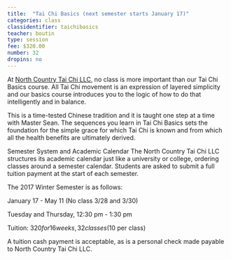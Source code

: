 ```yaml
---
title:  "Tai Chi Basics (next semester starts January 17)"
categories: class
classidentifier: taichibasics
teacher: boutin
type: session
fee: $320.00
number: 32
dropins: no
---
```

At <a href="http://www.trilliumyogacenter.com/nctaichi.html">North Country Tai Chi LLC</a>, no class is more important than our Tai Chi Basics course. All Tai Chi movement is an expression of layered simplicity and our basics course introduces you to the logic of how to do that intelligently and in balance.

This is a time-tested Chinese tradition and it is taught one step at a time with Master Sean. The sequences you learn in Tai Chi Basics sets the foundation for the simple grace for which Tai Chi is known and from which all the health benefits are ultimately derived.

Semester System and Academic Calendar
The North Country Tai Chi LLC structures its academic calendar just like a university or college, ordering classes around a semester calendar. Students are asked to submit a full tuition payment at the start of each semester.

The 2017 Winter Semester is as follows:

January 17 - May 11 (No class 3/28 and 3/30)

Tuesday and Thursday, 12:30 pm - 1:30 pm

Tuition: $320 for 16 weeks, 32 classes ($10 per class)

A tuition cash payment is acceptable, as is a personal check made payable to North Country Tai Chi LLC.

